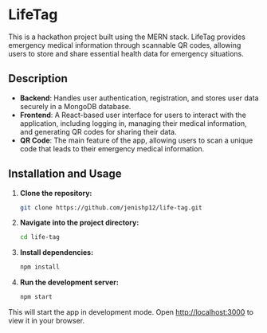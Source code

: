 # LifeTag

This is a hackathon project built using the MERN stack. LifeTag provides emergency medical information through scannable QR codes, allowing users to store and share essential health data for emergency situations.

## Description

- **Backend**: Handles user authentication, registration, and stores user data securely in a MongoDB database.
- **Frontend**: A React-based user interface for users to interact with the application, including logging in, managing their medical information, and generating QR codes for sharing their data.
- **QR Code**: The main feature of the app, allowing users to scan a unique code that leads to their emergency medical information.

## Installation and Usage

1. **Clone the repository:**
   ```bash
   git clone https://github.com/jenishp12/life-tag.git

3. **Navigate into the project directory:**
   ```bash
   cd life-tag

5. **Install dependencies:**
   ```bash
   npm install

7. **Run the development server:**
   ```bash
   npm start
   
This will start the app in development mode. Open [http://localhost:3000](http://localhost:3000) to view it in your browser.
